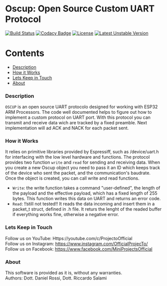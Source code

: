 # Oscup: Open Source Custom UART Protocol
 [![Build Status](https://travis-ci.com/alichtman/shallow-backup.svg?branch=master)](https://travis-ci.com/alichtman/shallow-backup)
 [![Codacy Badge](https://api.codacy.com/project/badge/Grade/1719da4d7df5455d8dbb4340c428f851)](https://www.codacy.com/app/alichtman/shallow-backup?)
 [![License](https://poser.pugx.org/aimeos/aimeos-typo3/license.svg)](https://packagist.org/packages/aimeos/aimeos-typo3)
 [![Latest Unstable Version](http://poser.pugx.org/pierreboissinot/gsheet-adapter/v/unstable)](https://packagist.org/packages/pierreboissinot/gsheet-adapter)

 Contents
========

* [Description](#Description)
* [How it Works](#How-it-Works)
* [Lets Keep in Touch](#Lets-Keep-in-Touch)
* [About](#About)

 ### Description
 `OSCUP` is an open source UART protocolo designed for working with ESP32 ARM Processors. The code well documented helps to figure out how to implement a custom protocol on UART port. 
 With this protocol you can transmit and receive data wich are tracked by a fixed preamble. Next implementation will ad ACK and NACK for each packet sent.

 ### How it Works
 It relies on primitive libraries provided by Espressiff, such as /device/uart.h for interfacing with the low level hardware and functions. The protocol provides two function  `write` and  `read` for sending and receiving data.
 When you create a new Oscup object you need to pass it an ID which keeps track of the device who sent the packet, and the communication's baudrate. Once the object is created, you can call write and read functions.

  - `Write`: the write function takes a command "user-defined", the length of the payload and the effective payload, which has a fixed length of 255 bytes. This function writes this data on UART and returns an error code.
  - `Read`: !!still not tested!! It reads the data incoming and insert them in a packet_t struct, defined in .h file. It returs the lenght of the readed buffer if everything works fine, otherwise a negative error.

 ### Lets Keep in Touch
 Follow us on YouTube: Https://youtube.com/c/ProjectoOfficial <br/>
 Follow us on Instagram: https://www.instagram.com/OfficialProjecTo/ <br/>
 Follow us on Facebook: https://www.facebook.com/MiniProjectsOfficial <br/>

 ### About
 This software is provided as it is, without any warranties. <br/>
 Authors: Dott. Daniel Rossi, Dott. Riccardo Salami